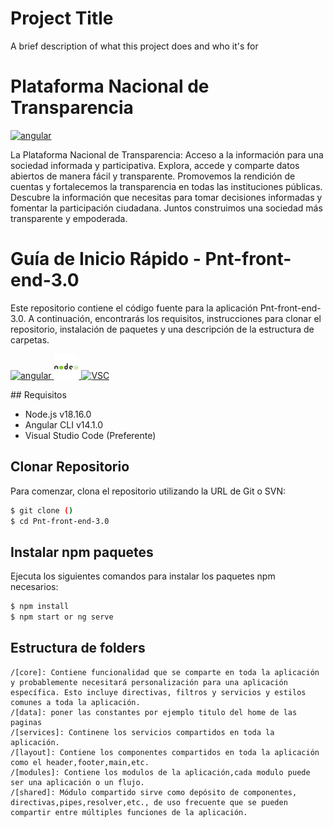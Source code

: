 
# Project Title

A brief description of what this project does and who it's for


# Plataforma Nacional de Transparencia  
<p align="left"> <a href="https://www.plataformadetransparencia.org.mx/" target="_blank" rel="noreferrer"> <img src="https://www.plataformadetransparencia.org.mx/o/sisai-theme/images/logoheader.png" alt="angular" width="40" height="40"/>
</a> </p>

La Plataforma Nacional de 
    Transparencia: Acceso a la información para una sociedad informada y participativa. 
    Explora, accede y comparte datos abiertos de manera fácil y transparente. 
    Promovemos la rendición de cuentas y fortalecemos la transparencia en todas las instituciones públicas. 
    Descubre la información que necesitas para tomar decisiones informadas
     y fomentar la participación ciudadana. Juntos construimos una sociedad más transparente y empoderada.

     

# Guía de Inicio Rápido - Pnt-front-end-3.0

Este repositorio contiene el código fuente para la aplicación Pnt-front-end-3.0. A continuación, encontrarás los requisitos, instrucciones para clonar el repositorio, instalación de paquetes y una descripción de la estructura de carpetas.

<p align="left"> <a href="https://angular.io" target="_blank" rel="noreferrer"> <img src="https://angular.io/assets/images/logos/angular/angular.svg" alt="angular" width="40" height="40"/> </a><a href="https://nodejs.org" target="_blank" rel="noreferrer"> <img src="https://raw.githubusercontent.com/devicons/devicon/master/icons/nodejs/nodejs-original-wordmark.svg" alt="nodejs" width="40" height="40"/> </a> 
<a href="https://code.visualstudio.com/" target="_blank" rel="noreferrer"> <img src="https://noblinkyblinkycom.files.wordpress.com/2017/09/vsc-logo.png" alt="VSC" width="40" height="40"/> </a></p>
## Requisitos

- Node.js v18.16.0
- Angular CLI v14.1.0
- Visual Studio Code (Preferente)

## Clonar Repositorio

Para comenzar, clona el repositorio utilizando la URL de Git o SVN:

```bash
$ git clone ()
$ cd Pnt-front-end-3.0
```

## Instalar npm paquetes

Ejecuta los siguientes comandos para instalar los paquetes npm necesarios:

```bash
$ npm install
$ npm start or ng serve
```
## Estructura de folders
```
/[core]: Contiene funcionalidad que se comparte en toda la aplicación y probablemente necesitará personalización para una aplicación específica. Esto incluye directivas, filtros y servicios y estilos comunes a toda la aplicación.
/[data]: poner las constantes por ejemplo titulo del home de las paginas
/[services]: Continene los servicios compartidos en toda la aplicación.
/[layout]: Contiene los componentes compartidos en toda la aplicación como el header,footer,main,etc.
/[modules]: Contiene los modulos de la aplicación,cada modulo puede ser una aplicación o un flujo.
/[shared]: Módulo compartido sirve como depósito de componentes, directivas,pipes,resolver,etc., de uso frecuente que se pueden compartir entre múltiples funciones de la aplicación.
```
